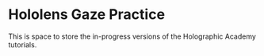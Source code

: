 # Hololens Gaze Practice
This is space to store the in-progress versions of the Holographic Academy tutorials. 